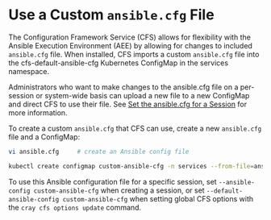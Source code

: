 # Use a Custom `ansible.cfg` File

The Configuration Framework Service \(CFS\) allows for flexibility with the Ansible Execution Environment \(AEE\) by allowing for changes to included `ansible.cfg` file. When installed, CFS imports a custom `ansible.cfg` file into the cfs-default-ansible-cfg Kubernetes ConfigMap in the services namespace.

Administrators who want to make changes to the ansible.cfg file on a per-session or system-wide basis can upload a new file to a new ConfigMap and direct CFS to use their file. See [Set the ansible.cfg for a Session](Set_the_ansible-cfg_for_a_Session.md) for more information.

To create a custom `ansible.cfg` that CFS can use, create a new `ansible.cfg` file and a ConfigMap:

```bash
vi ansible.cfg     # create an Ansible config file
```

```bash
kubectl create configmap custom-ansible-cfg -n services --from-file=ansible.cfg
```

To use this Ansible configuration file for a specific session, set `--ansible-config custom-ansible-cfg` when creating a session, or set `--default-ansible-config custom-ansible-cfg` when setting global CFS options with the `cray cfs options update` command.

